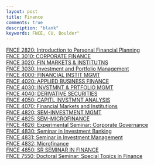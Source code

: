 ```yaml
---
layout: post
title: Finance
comments: true
description: "blank"
keywords: FNCE, CU, Boulder"
---
```

<body>
	<div><a href="../pages/FNCE-2820">FNCE 2820: Introduction to Personal Financial Planning</a></div>
	<div><a href="../pages/FNCE-3010">FNCE 3010: CORPORATE FINANCE</a></div>
	<div><a href="../pages/FNCE-3020">FNCE 3020: FIN MARKETS & INSTITUTNS</a></div>
	<div><a href="../pages/FNCE-3030">FNCE 3030: Investment and Portfolio Management</a></div>
	<div><a href="../pages/FNCE-4000">FNCE 4000: FINANCIAL INSTIT MGMT</a></div>
	<div><a href="../pages/FNCE-4020">FNCE 4020: APPLIED BUSINESS FINANCE</a></div>
	<div><a href="../pages/FNCE-4030">FNCE 4030: INVSTMNT & PRTFOLIO MGMT</a></div>
	<div><a href="../pages/FNCE-4040">FNCE 4040: DERIVATIVE SECURITIES</a></div>
	<div><a href="../pages/FNCE-4050">FNCE 4050: CAPITL INVSTMNT ANALYSIS</a></div>
	<div><a href="../pages/FNCE-4070">FNCE 4070: Financial Markets and Institutions</a></div>
	<div><a href="../pages/FNCE-4820">FNCE 4820: SEM-INVESTMENT MGMT</a></div>
	<div><a href="../pages/FNCE-4825">FNCE 4825: SEM-MICROFINANCE</a></div>
	<div><a href="../pages/FNCE-4826">FNCE 4826: Experimental Seminar: Corporate Governance</a></div>
	<div><a href="../pages/FNCE-4830">FNCE 4830: Seminar in Investment Banking</a></div>
	<div><a href="../pages/FNCE-4831">FNCE 4831: Seminar in Investment Management</a></div>
	<div><a href="../pages/FNCE-4832">FNCE 4832: Microfinance</a></div>
	<div><a href="../pages/FNCE-4850">FNCE 4850: SR SEMINAR IN FINANCE</a></div>
	<div><a href="../pages/FNCE-7550">FNCE 7550: Doctoral Seminar: Special Topics in Finance</a></div>
</body>